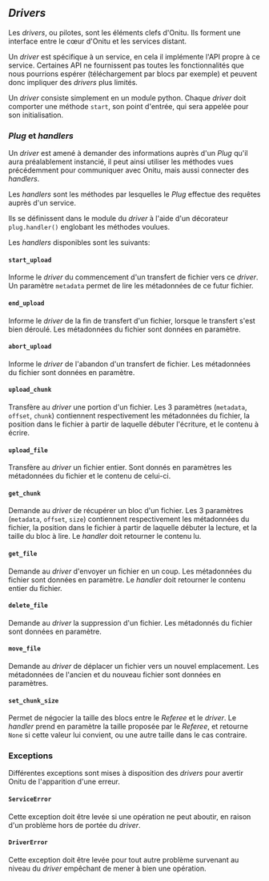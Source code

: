 ## *Drivers*

Les *drivers*, ou pilotes, sont les éléments clefs d'Onitu. Ils forment une interface entre le cœur d'Onitu et les services distant.

Un *driver* est spécifique à un service, en cela il implémente l'API propre à ce service. Certaines API ne fournissent pas toutes les fonctionnalités que nous pourrions espérer (téléchargement par blocs par exemple) et peuvent donc impliquer des *drivers* plus limités.

Un *driver* consiste simplement en un module python. Chaque *driver* doit comporter une méthode `start`, son point d'entrée, qui sera appelée pour son initialisation.

### *Plug* et *handlers*

Un *driver* est amené à demander des informations auprès d'un *Plug* qu'il aura préalablement instancié, il peut ainsi utiliser les méthodes vues précédemment pour communiquer avec Onitu, mais aussi connecter des *handlers*.

Les *handlers* sont les méthodes par lesquelles le *Plug* effectue des requêtes auprès d'un service.

Ils se définissent dans le module du *driver* à l'aide d'un décorateur `plug.handler()` englobant les méthodes voulues.

Les *handlers* disponibles sont les suivants:

#### `start_upload`

Informe le *driver* du commencement d'un transfert de fichier vers ce *driver*.
Un paramètre `metadata` permet de lire les métadonnées de ce futur fichier.

#### `end_upload`

Informe le *driver* de la fin de transfert d'un fichier, lorsque le transfert s'est bien déroulé.
Les métadonnées du fichier sont données en paramètre.

#### `abort_upload`

Informe le *driver* de l'abandon d'un transfert de fichier.
Les métadonnées du fichier sont données en paramètre.

#### `upload_chunk`

Transfère au *driver* une portion d'un fichier.
Les 3 paramètres (`metadata`, `offset`, `chunk`) contiennent respectivement les métadonnées du fichier, la position dans le fichier à partir de laquelle débuter l'écriture, et le contenu à écrire.

#### `upload_file`

Transfère au *driver* un fichier entier. Sont donnés en paramètres les métadonnées du fichier et le contenu de celui-ci.

#### `get_chunk`

Demande au *driver* de récupérer un bloc d'un fichier.
Les 3 paramètres (`metadata`, `offset`, `size`) contiennent respectivement les métadonnées du fichier, la position dans le fichier à partir de laquelle débuter la lecture, et la taille du bloc à lire.
Le *handler* doit retourner le contenu lu.

#### `get_file`

Demande au *driver* d'envoyer un fichier en un coup. Les métadonnées du fichier sont données en paramètre.
Le *handler* doit retourner le contenu entier du fichier.

#### `delete_file`

Demande au *driver* la suppression d'un fichier. Les métadonnés du fichier sont données en paramètre.

#### `move_file`

Demande au *driver* de déplacer un fichier vers un nouvel emplacement. Les métadonnées de l'ancien et du nouveau fichier sont données en paramètres.

#### `set_chunk_size`

Permet de négocier la taille des blocs entre le *Referee* et le *driver*. Le *handler* prend en paramètre la taille proposée par le *Referee*, et retourne `None` si cette valeur lui convient, ou une autre taille dans le cas contraire.

### Exceptions

Différentes exceptions sont mises à disposition des *drivers* pour avertir Onitu de l'apparition d'une erreur.

#### `ServiceError`

Cette exception doit être levée si une opération ne peut aboutir, en raison d'un problème hors de portée du *driver*.

#### `DriverError`

Cette exception doit être levée pour tout autre problème survenant au niveau du *driver* empêchant de mener à bien une opération.

